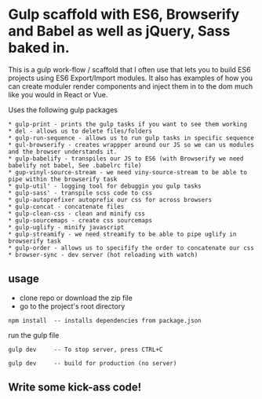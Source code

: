 # Gulp scaffold with ES6, Browserify and Babel as well as jQuery, Sass baked in.
This is a gulp work-flow / scaffold that I often use that lets you to build ES6 projects using ES6 Export/Import modules.
It also has examples of how you can create moduler render components and inject them in to the dom much like you would in React or Vue. 

Uses the following gulp packages

    * gulp-print - prints the gulp tasks if you want to see them working
    * del - allows us to delete files/folders
    * gulp-run-sequence - allows us to run gulp tasks in specific sequence
    * gul-browserify - creates wrappper around our JS so we can us modules and the browser understands it.
    * gulp-babelify - transpiles our JS to ES6 (with Browserify we need babelify not babel, See .babelrc file)
    * gup-vinyl-source-stream - we need viny-source-stream to be able to pipe within the browserify task
    * gulp-util' - logging tool for debuggin you gulp tasks
    * gulp-sass' - transpile scss code to css
    * gulp-autoprefixer autoprefix our css for across browsers
    * gulp-concat - concatenate files
    * gulp-clean-css - clean and minify css
    * gulp-sourcemaps - create css sourcemaps
    * gulp-uglify - minify javascript
    * gulp-streamify - we need streamify to be able to pipe uglify in browserify task
    * gulp-order - allows us to specifify the order to concatenate our css
    * browser-sync - dev server (hot reloading with watch)

## usage

* clone repo or download the zip file
* go to the project's root directory

```
npm install  -- installs dependencies from package.json
```
run the gulp file 
```
gulp dev     -- To stop server, press CTRL+C
```
```
gulp dev     -- build for production (no server)
```

## Write some kick-ass code! 